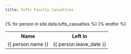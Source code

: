 ```yaml
---
title: Tufts Faculty Casualties
---
```


<table>
  <tr><th>Name</th><th>Left in</th></tr>
  {% for person in site.data.tufts_casualties %}
  <tr>
    <td>{{ person.name }}</td><td>{{ person.leave_date }}</td>
  </tr>
  {% endfor %}
</table>
